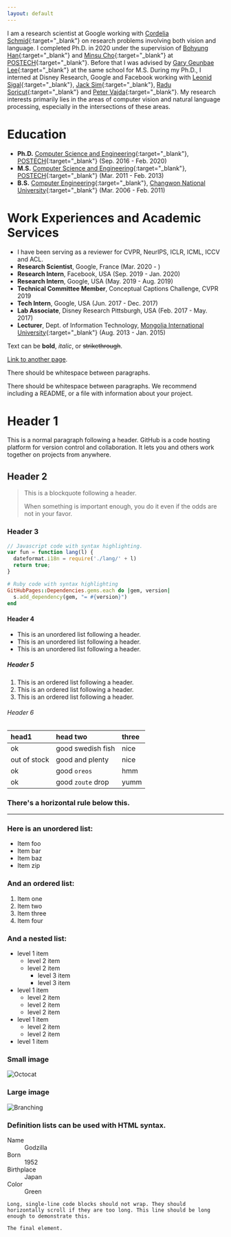 ```yaml
---
layout: default
---
```


I am a research scientist at Google working with [Cordelia Schmid](https://thoth.inrialpes.fr/~schmid/){:target="_blank"} on research problems involving both vision and language. I completed Ph.D. in 2020 under the supervision of [Bohyung Han](https://cv.snu.ac.kr/index.php/~bhhan/){:target="_blank"} and [Minsu Cho](http://cvlab.postech.ac.kr/~mcho/){:target="_blank"} at [POSTECH](http://www.postech.ac.kr/eng/){:target="_blank"}. Before that I was advised by [Gary Geunbae Lee](http://nlp.postech.ac.kr/~gblee/){:target="_blank"} at the same school for M.S. During my Ph.D., I interned at Disney Research, Google and Facebook working with [Leonid Sigal](https://www.cs.ubc.ca/~lsigal/){:target="_blank"}, [Jack Sim](https://scholar.google.com/citations?hl=ko&user=UhnT9e4AAAAJ&view_op=list_works&sortby=pubdate){:target="_blank"}, [Radu Soricut](https://scholar.google.com/citations?hl=en&user=NAzD9mgAAAAJ&view_op=list_works&sortby=pubdate){:target="_blank"} and [Peter Vajda](https://sites.google.com/site/vajdap){:target="_blank"}. My research interests primarily lies in the areas of computer vision and natural language processing, especially in the intersections of these areas.

# Education
* **Ph.D.**  [Computer Science and Engineering](https://ecse.postech.ac.kr/){:target="_blank"}, [POSTECH](http://www.postech.ac.kr/eng/){:target="_blank"} (Sep. 2016 - Feb. 2020)
* **M.S.**  [Computer Science and Engineering](https://ecse.postech.ac.kr/){:target="_blank"}, [POSTECH](http://www.postech.ac.kr/eng/){:target="_blank"} (Mar. 2011 - Feb. 2013)
* **B.S.**  [Computer Engineering](http://portal.changwon.ac.kr/home/ce){:target="_blank"}, [Changwon National University](http://eng.changwon.ac.kr/eng/main/index.php){:target="_blank"} (Mar. 2006 - Feb. 2011)

# Work Experiences and Academic Services
* I have been serving as a reviewer for CVPR, NeurIPS, ICLR, ICML, ICCV and ACL.
* **Research Scientist**, Google, France (Mar. 2020 - )
* **Research Intern**, Facebook, USA (Sep. 2019 - Jan. 2020)
* **Research Intern**, Google, USA (May. 2019 - Aug. 2019)
* **Technical Committee Member**, Conceptual Captions Challenge, CVPR 2019
* **Tech Intern**, Google, USA (Jun. 2017 - Dec. 2017)
* **Lab Associate**, Disney Research Pittsburgh, USA (Feb. 2017 - May. 2017)
* **Lecturer**, Dept. of Information Technology, [Mongolia International University](http://www.miu.edu.mn/){:target="_blank"} (Aug. 2013 - Jan. 2015)

Text can be **bold**, _italic_, or ~~strikethrough~~.

[Link to another page](./another-page.html).

There should be whitespace between paragraphs.

There should be whitespace between paragraphs. We recommend including a README, or a file with information about your project.

# Header 1

This is a normal paragraph following a header. GitHub is a code hosting platform for version control and collaboration. It lets you and others work together on projects from anywhere.

## Header 2

> This is a blockquote following a header.
>
> When something is important enough, you do it even if the odds are not in your favor.

### Header 3

```js
// Javascript code with syntax highlighting.
var fun = function lang(l) {
  dateformat.i18n = require('./lang/' + l)
  return true;
}
```

```ruby
# Ruby code with syntax highlighting
GitHubPages::Dependencies.gems.each do |gem, version|
  s.add_dependency(gem, "= #{version}")
end
```

#### Header 4

*   This is an unordered list following a header.
*   This is an unordered list following a header.
*   This is an unordered list following a header.

##### Header 5

1.  This is an ordered list following a header.
2.  This is an ordered list following a header.
3.  This is an ordered list following a header.

###### Header 6

| head1        | head two          | three |
|:-------------|:------------------|:------|
| ok           | good swedish fish | nice  |
| out of stock | good and plenty   | nice  |
| ok           | good `oreos`      | hmm   |
| ok           | good `zoute` drop | yumm  |

### There's a horizontal rule below this.

* * *

### Here is an unordered list:

*   Item foo
*   Item bar
*   Item baz
*   Item zip

### And an ordered list:

1.  Item one
1.  Item two
1.  Item three
1.  Item four

### And a nested list:

- level 1 item
  - level 2 item
  - level 2 item
    - level 3 item
    - level 3 item
- level 1 item
  - level 2 item
  - level 2 item
  - level 2 item
- level 1 item
  - level 2 item
  - level 2 item
- level 1 item

### Small image

![Octocat](https://github.githubassets.com/images/icons/emoji/octocat.png)

### Large image

![Branching](https://guides.github.com/activities/hello-world/branching.png)


### Definition lists can be used with HTML syntax.

<dl>
<dt>Name</dt>
<dd>Godzilla</dd>
<dt>Born</dt>
<dd>1952</dd>
<dt>Birthplace</dt>
<dd>Japan</dd>
<dt>Color</dt>
<dd>Green</dd>
</dl>

```
Long, single-line code blocks should not wrap. They should horizontally scroll if they are too long. This line should be long enough to demonstrate this.
```

```
The final element.
```
